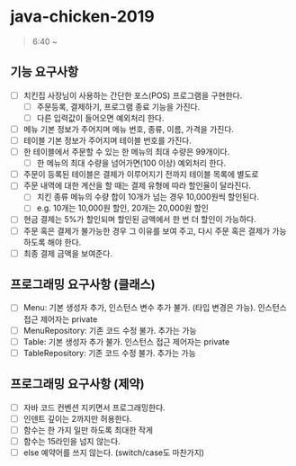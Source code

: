 # java-chicken-2019

> 6:40 ~ 

## 기능 요구사항
- [ ] 치킨집 사장님이 사용하는 간단한 포스(POS) 프로그램을 구현한다.
    - [ ] 주문등록, 결제하기, 프로그램 종료 기능을 가진다.
    - [ ] 다른 입력값이 들어오면 예외처리 한다.
- [ ] 메뉴 기본 정보가 주어지며 메뉴 번호, 종류, 이름, 가격을 가진다.
- [ ] 테이블 기본 정보가 주어지며 테이블 번호를 가진다.
- [ ] 한 테이블에서 주문할 수 있는 한 메뉴의 최대 수량은 99개이다.
    - [ ] 한 메뉴의 최대 수량을 넘어가면(100 이상) 예외처리 한다.
- [ ] 주문이 등록된 테이블은 결제가 이루어지기 전까지 테이블 목록에 별도로 
- [ ] 주문 내역에 대한 계산을 할 때는 결제 유형에 따라 할인율이 달라진다.
    - [ ] 치킨 종류 메뉴의 수량 합이 10개가 넘는 경우 10,000원씩 할인된다.
    - [ ] e.g. 10개는 10,000원 할인, 20개는 20,000원 할인
- [ ] 현금 결제는 5%가 할인되며 할인된 금액에서 한 번 더 할인이 가능하다.
- [ ] 주문 혹은 결제가 불가능한 경우 그 이유를 보여 주고, 다시 주문 혹은 결제가 가능하도록 해야 한다.
- [ ] 최종 결제 금액을 보여준다.

## 프로그래밍 요구사항 (클래스)
- [ ] Menu: 기본 생성자 추가, 인스턴스 변수 추가 불가. (타입 변경은 가능). 인스턴스 접근 제어자는 private
- [ ] MenuRepository: 기존 코드 수정 불가. 추가는 가능
- [ ] Table: 기본 생성자 추가 불가. 인스턴스 접근 제어자는 private
- [ ] TableRepository: 기존 코드 수정 불가. 추가는 가능

## 프로그래밍 요구사항 (제약)
- [ ] 자바 코드 컨벤션 지키면서 프로그래밍한다.
- [ ] 인덴트 깊이는 2까지만 허용한다.
- [ ] 함수는 한 가지 일만 하도록 최대한 작게
- [ ] 함수는 15라인을 넘지 않는다.
- [ ] else 예약어를 쓰지 않는다. (switch/case도 마찬가지)